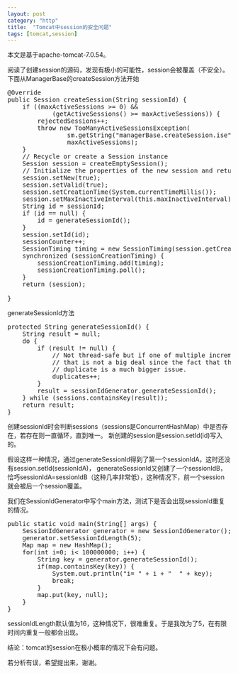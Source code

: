 ```yaml
---
layout: post
category: "http"
title:  "Tomcat中session的安全问题"
tags: [tomcat,session]
---
```

本文是基于apache-tomcat-7.0.54。

  阅读了创建session的源码，发现有极小的可能性，session会被覆盖（不安全）。
  下面从ManagerBase的createSession方法开始
<pre class="prettyPrint">
@Override
public Session createSession(String sessionId) {
    if ((maxActiveSessions >= 0) &&
            (getActiveSessions() >= maxActiveSessions)) {
        rejectedSessions++;
        throw new TooManyActiveSessionsException(
                sm.getString("managerBase.createSession.ise"),
                maxActiveSessions);
    }
    // Recycle or create a Session instance
    Session session = createEmptySession();
    // Initialize the properties of the new session and return it
    session.setNew(true);
    session.setValid(true);
    session.setCreationTime(System.currentTimeMillis());
    session.setMaxInactiveInterval(this.maxInactiveInterval);
    String id = sessionId;
    if (id == null) {
        id = generateSessionId();
    }
    session.setId(id);
    sessionCounter++;
    SessionTiming timing = new SessionTiming(session.getCreationTime(), 0);
    synchronized (sessionCreationTiming) {
        sessionCreationTiming.add(timing);
        sessionCreationTiming.poll();
    }
    return (session);

}
</pre>
generateSessionId方法
<pre class="prettyPrint">
protected String generateSessionId() {
    String result = null;
    do {
        if (result != null) {
            // Not thread-safe but if one of multiple increments is lost
            // that is not a big deal since the fact that there was any
            // duplicate is a much bigger issue.
            duplicates++;
        }
        result = sessionIdGenerator.generateSessionId();
    } while (sessions.containsKey(result));
    return result;
}
</pre>
创建sessionId时会判断sessions（sessions是ConcurrentHashMap）中是否存在，若存在则一直循环，直到唯一。
新创建的session是session.setId(id)写入的。

假设这样一种情况，通过generateSessionId得到了第一个sessionIdA，这时还没有session.setId(sessionIdA)，
generateSessionId又创建了一个sessionIdB，恰巧sessionIdA=sessionIdB（这种几率非常低），这种情况下，前一个session就会被后一个session覆盖。

我们在SessionIdGenerator中写个main方法，测试下是否会出现sessionId重复的情况。
<pre class="prettyPrint">
public static void main(String[] args) {
	SessionIdGenerator generator = new SessionIdGenerator();
	generator.setSessionIdLength(5);
	Map<String, String> map = new HashMap<String, String>();
	for(int i=0; i< 100000000; i++) {
		String key = generator.generateSessionId();
		if(map.containsKey(key)) {
			System.out.println("i= " + i + "  " + key);
			break;
		}
		map.put(key, null);
	}
}
</pre>
sessionIdLength默认值为16，这种情况下，很难重复。于是我改为了5，在有限时间内重复一般都会出现。

结论：tomcat的session在极小概率的情况下会有问题。

若分析有误，希望提出来，谢谢。
